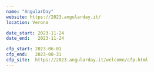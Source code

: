 ```yaml
---
name: "AngularDay"
website: https://2023.angularday.it/
location: Verona

date_start: 2023-11-24
date_end:   2023-11-24

cfp_start: 2023-06-01
cfp_end:   2023-08-31
cfp_site:  https://2023.angularday.it/welcome/cfp.html
---
```

